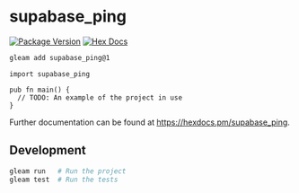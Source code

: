 # supabase_ping

[![Package Version](https://img.shields.io/hexpm/v/supabase_ping)](https://hex.pm/packages/supabase_ping)
[![Hex Docs](https://img.shields.io/badge/hex-docs-ffaff3)](https://hexdocs.pm/supabase_ping/)

```sh
gleam add supabase_ping@1
```
```gleam
import supabase_ping

pub fn main() {
  // TODO: An example of the project in use
}
```

Further documentation can be found at <https://hexdocs.pm/supabase_ping>.

## Development

```sh
gleam run   # Run the project
gleam test  # Run the tests
```
